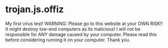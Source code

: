 # trojan.js.offiz
 My first virus test!
 WARNING: Please go to this website at your OWN RISK!!
 It might destroy low-end computers as its malicious!
 I will not be responsible for ANY damage caused by your computer.
 Please read this before considering running it on your computer. Thank you.